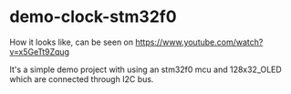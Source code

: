 # demo-clock-stm32f0

How it looks like, can be seen on https://www.youtube.com/watch?v=x5GeTt9Zqug

It's a simple demo project with using an stm32f0 mcu and 128x32_OLED which are connected through I2C bus.
